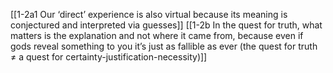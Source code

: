 [[1-2a1 Our ‘direct’ experience is also virtual because its meaning is conjectured and interpreted via guesses]]
[[1-2b In the quest for truth, what matters is the explanation and not where it came from, because even if gods reveal something to you it’s just as fallible as ever (the quest for truth ≠ a quest for certainty-justification-necessity)]]